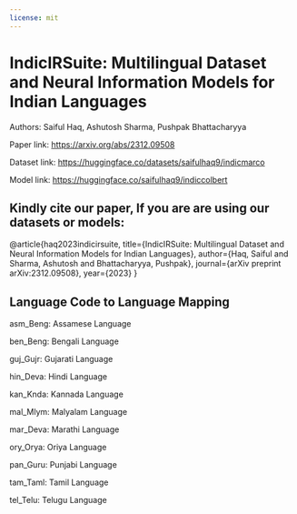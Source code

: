 ```yaml
---
license: mit
---
```



# IndicIRSuite: Multilingual Dataset and Neural Information Models for Indian Languages


Authors: Saiful Haq, Ashutosh Sharma, Pushpak Bhattacharyya

Paper link: https://arxiv.org/abs/2312.09508

Dataset link: https://huggingface.co/datasets/saifulhaq9/indicmarco

Model link: https://huggingface.co/saifulhaq9/indiccolbert

## Kindly cite our paper, If you are are using our datasets or models:

@article{haq2023indicirsuite,
  title={IndicIRSuite: Multilingual Dataset and Neural Information Models for Indian Languages},
  author={Haq, Saiful and Sharma, Ashutosh and Bhattacharyya, Pushpak},
  journal={arXiv preprint arXiv:2312.09508},
  year={2023}
}

## Language Code to Language Mapping

asm_Beng: Assamese Language

ben_Beng: Bengali Language

guj_Gujr: Gujarati Language

hin_Deva: Hindi Language

kan_Knda: Kannada Language

mal_Mlym: Malyalam Language

mar_Deva: Marathi Language

ory_Orya: Oriya Language

pan_Guru: Punjabi Language

tam_Taml: Tamil Language

tel_Telu: Telugu Language


